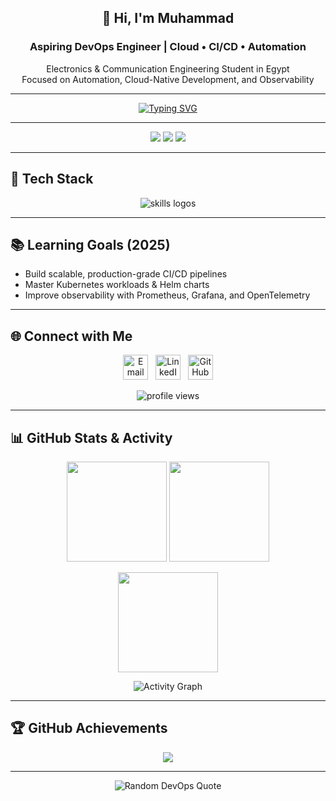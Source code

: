 <!-- Profile Header -->
<h2 align="center">👋 Hi, I'm Muhammad</h2>
<h3 align="center">Aspiring DevOps Engineer | Cloud • CI/CD • Automation</h3>

<p align="center">
Electronics & Communication Engineering Student in Egypt<br>
Focused on Automation, Cloud-Native Development, and Observability
</p>

---

<!-- Typing Animation -->
<p align="center">
  <a href="https://git.io/typing-svg">
    <img src="https://readme-typing-svg.herokuapp.com?font=Fira+Code&pause=1000&color=0CF7D0&center=true&vCenter=true&width=500&lines=DevOps+Engineer+in+Progress;Automation+•+CI%2FCD+•+Cloud;Always+Learning+•+Always+Building" alt="Typing SVG"/>
  </a>
</p>

---

<!-- Badges -->
<p align="center">
  <img src="https://img.shields.io/badge/DevOps-In%20Progress-blue?style=for-the-badge"/>
  <img src="https://img.shields.io/badge/Cloud-AWS%20|%20Azure-orange?style=for-the-badge"/>
  <img src="https://img.shields.io/badge/Focus-CI/CD-yellow?style=for-the-badge"/>
</p>

---

## 🔧 Tech Stack  

<p align="center">
  <img src="https://skillicons.dev/icons?i=aws,azure,terraform,ansible,githubactions,jenkins,docker,kubernetes,helm,linux,git,bash,python" alt="skills logos"/>
</p>

---

## 📚 Learning Goals (2025)

- Build scalable, production-grade CI/CD pipelines  
- Master Kubernetes workloads & Helm charts  
- Improve observability with Prometheus, Grafana, and OpenTelemetry  

---

## 🌐 Connect with Me

<p align="center">
  <a href="mailto:muhammad.al.ajami.se@gmail.com"><img src="https://img.icons8.com/color/48/gmail-new.png" width="40" alt="Email"/></a>
  &nbsp;
  <a href="https://www.linkedin.com/in/muhammad-abdulhamid/"><img src="https://img.icons8.com/color/48/linkedin.png" width="40" alt="LinkedIn"/></a>
  &nbsp;
  <a href="https://github.com/Muhammad-296"><img src="https://img.icons8.com/material-outlined/48/github.png" width="40" alt="GitHub"/></a>
</p>

<p align="center"> 
  <img src="https://komarev.com/ghpvc/?username=Muhammad-296&label=Profile+Views&color=0e75b6&style=flat" alt="profile views"/>
</p>

---

## 📊 GitHub Stats & Activity  

<p align="center">
  <img src="https://github-readme-stats.vercel.app/api?username=Muhammad-296&show_icons=true&theme=tokyonight&hide_border=true&count_private=true" height="160"/>
  <img src="https://github-readme-streak-stats.herokuapp.com/?user=Muhammad-296&theme=tokyonight&hide_border=true" height="160"/>
</p>

<p align="center">
  <img src="https://github-readme-stats.vercel.app/api/top-langs/?username=Muhammad-296&layout=compact&theme=tokyonight&hide_border=true" height="160"/>
</p>

<p align="center">
  <img src="https://github-readme-activity-graph.vercel.app/graph?username=Muhammad-296&theme=tokyo-night" alt="Activity Graph"/>
</p>

---

## 🏆 GitHub Achievements  

<p align="center">
  <img src="https://github-profile-trophy.vercel.app/?username=Muhammad-296&theme=algolia&no-frame=true&margin-w=15&margin-h=15"/>
</p>

---

<p align="center">
  <img src="https://quotes-github-readme.vercel.app/api?type=horizontal&theme=tokyonight" alt="Random DevOps Quote"/>
</p>
